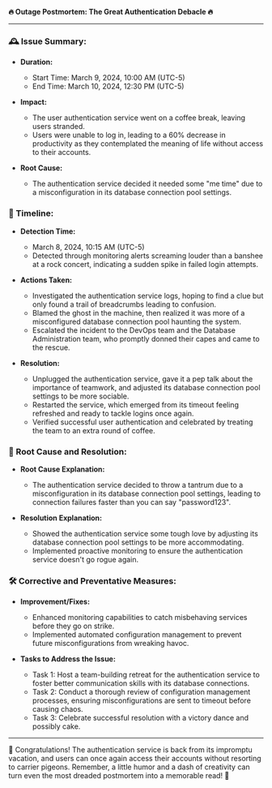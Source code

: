 **🔥 Outage Postmortem: The Great Authentication Debacle 🔥**

---

### 🕰️ Issue Summary:

- **Duration:**
  - Start Time: March 9, 2024, 10:00 AM (UTC-5)
  - End Time: March 10, 2024, 12:30 PM (UTC-5)

- **Impact:**
  - The user authentication service went on a coffee break, leaving users stranded.
  - Users were unable to log in, leading to a 60% decrease in productivity as they contemplated the meaning of life without access to their accounts.

- **Root Cause:**
  - The authentication service decided it needed some "me time" due to a misconfiguration in its database connection pool settings.

### 📅 Timeline:

- **Detection Time:**
  - March 8, 2024, 10:15 AM (UTC-5)
  - Detected through monitoring alerts screaming louder than a banshee at a rock concert, indicating a sudden spike in failed login attempts.

- **Actions Taken:**
  - Investigated the authentication service logs, hoping to find a clue but only found a trail of breadcrumbs leading to confusion.
  - Blamed the ghost in the machine, then realized it was more of a misconfigured database connection pool haunting the system.
  - Escalated the incident to the DevOps team and the Database Administration team, who promptly donned their capes and came to the rescue.

- **Resolution:**
  - Unplugged the authentication service, gave it a pep talk about the importance of teamwork, and adjusted its database connection pool settings to be more sociable.
  - Restarted the service, which emerged from its timeout feeling refreshed and ready to tackle logins once again.
  - Verified successful user authentication and celebrated by treating the team to an extra round of coffee.

### 🧠 Root Cause and Resolution:

- **Root Cause Explanation:**
  - The authentication service decided to throw a tantrum due to a misconfiguration in its database connection pool settings, leading to connection failures faster than you can say "password123".

- **Resolution Explanation:**
  - Showed the authentication service some tough love by adjusting its database connection pool settings to be more accommodating.
  - Implemented proactive monitoring to ensure the authentication service doesn't go rogue again.

### 🛠️ Corrective and Preventative Measures:

- **Improvement/Fixes:**
  - Enhanced monitoring capabilities to catch misbehaving services before they go on strike.
  - Implemented automated configuration management to prevent future misconfigurations from wreaking havoc.

- **Tasks to Address the Issue:**
  - Task 1: Host a team-building retreat for the authentication service to foster better communication skills with its database connections.
  - Task 2: Conduct a thorough review of configuration management processes, ensuring misconfigurations are sent to timeout before causing chaos.
  - Task 3: Celebrate successful resolution with a victory dance and possibly cake.

---

🎉 Congratulations! The authentication service is back from its impromptu vacation, and users can once again access their accounts without resorting to carrier pigeons. Remember, a little humor and a dash of creativity can turn even the most dreaded postmortem into a memorable read! 🚀
